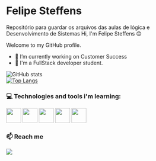
# Felipe Steffens 
Repositório para guardar os arquivos das aulas de lógica e Desenvolvimento de Sistemas
Hi, I'm Felipe Steffens 😊


Welcome to my GitHub profile. 
- 🔭 I’m currently working on Customer Success
- 🌱 I'm a FullStack developer student.

 
![GitHub stats](https://github-readme-stats.vercel.app/api?username=felipesteffens&show_icons=true&theme=merko)<br> 
[![Top Langs](https://github-readme-stats.vercel.app/api/top-langs/?username=jardsonlds&layout=compact&show_icons=true&theme=merko)](https://github.com/felipesteffens/github-readme-stats)
 

### 💻 Technologies and tools i'm learning:

<img src="https://cdn.jsdelivr.net/gh/devicons/devicon/icons/html5/html5-original.svg" width="40" height="40"/> <img src="https://cdn.jsdelivr.net/gh/devicons/devicon/icons/css3/css3-original.svg" width="40" height="40"/> <img src="https://cdn.jsdelivr.net/gh/devicons/devicon/icons/javascript/javascript-original.svg" width="40" height="40"/> <img src="https://cdn.jsdelivr.net/gh/devicons/devicon/icons/github/github-original.svg" width="40" height="40"/> <img src="https://cdn.jsdelivr.net/gh/devicons/devicon/icons/nodejs/nodejs-original.svg" width="40" height="40"/> 

### 📫 Reach me

[<img src="https://img.shields.io/badge/linkedin-%230077B5.svg?&style=for-the-badge&logo=linkedin&logoColor=white" />](https://www.linkedin.com/in/jardson-luis-dantas-soares-811703197/)
